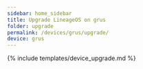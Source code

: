 ```yaml
---
sidebar: home_sidebar
title: Upgrade LineageOS on grus
folder: upgrade
permalink: /devices/grus/upgrade/
device: grus
---
```

{% include templates/device_upgrade.md %}
